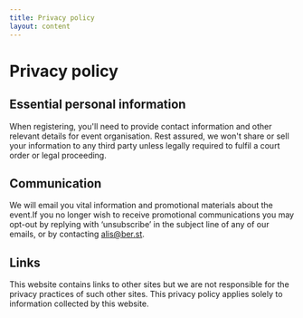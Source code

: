 ```yaml
---
title: Privacy policy
layout: content
---
```


# Privacy policy

## Essential personal information
When registering, you'll need to provide contact information and other relevant details for event organisation. Rest assured, we won't share or sell your information to any third party unless legally required to fulfil a court order or legal proceeding.

## Communication
We will email you vital information and promotional materials about the event.If you no longer wish to receive pro­mo­tion­al com­mu­ni­ca­tions you may opt-out by reply­ing with ​‘unsub­scribe’ in the sub­ject line of any of our emails, or by contacting [alis@ber.st](mailto:alis@ber.st).

## Links
This web­site con­tains links to oth­er sites but we are not respon­si­ble for the pri­va­cy prac­tices of such oth­er sites. This pri­va­cy policy applies sole­ly to infor­ma­tion col­lect­ed by this website.
